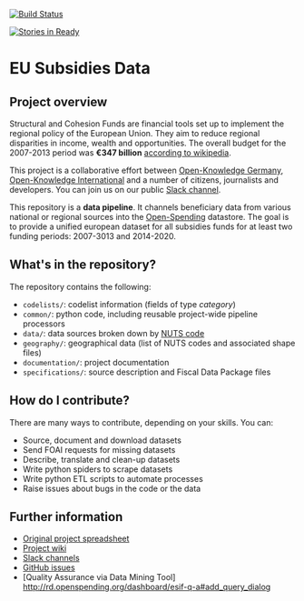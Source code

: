 [![Build Status](https://travis-ci.org/os-data/eu-structural-funds.svg?branch=master)](https://travis-ci.org/os-data/eu-structural-funds)

[![Stories in Ready](https://badge.waffle.io/os-data/eu-structural-funds.png?label=ready&title=Ready)](https://waffle.io/os-data/eu-structural-funds)

# EU Subsidies Data

## Project overview

Structural and Cohesion Funds are financial tools set up to implement the regional policy of the European Union. They aim to reduce regional disparities in income, wealth and opportunities. The overall budget for the 2007-2013 period was __€347 billion__ [according to wikipedia](https://en.wikipedia.org/wiki/Structural_Funds_and_Cohesion_Fund). 

This project is a collaborative effort between [Open-Knowledge Germany](https://www.okfn.de/en/), [Open-Knowledge International](http://okfn.org/) and a number of citizens, journalists and developers. You can join us on our public [Slack channel](https://alleusubsidydata.slack.com/messages/general/).

This repository is a __data pipeline__. It channels beneficiary data from various national or regional sources into the [Open-Spending](http:next.openspending.org) datastore. The goal is to provide a unified european dataset for all subsidies funds for at least two funding periods: 2007-3013 and 2014-2020.

## What's in the repository?

The repository contains the following:

- `codelists/`: codelist information (fields of type *category*) 
- `common/`: python code, including reusable project-wide pipeline processors
- `data/`: data sources broken down by [NUTS code](http://ec.europa.eu/eurostat/web/nuts/overview)
- `geography/`: geographical data (list of NUTS codes and associated shape files) 
- `documentation/`: project documentation
- `specifications/`: source description and Fiscal Data Package files


## How do I contribute?

There are many ways to contribute, depending on your skills. You can:

- Source, document and download datasets
- Send FOAI requests for missing datasets
- Describe, translate and clean-up datasets
- Write python spiders to scrape datasets
- Write python ETL scripts to automate processes
- Raise issues about bugs in the code or the data

## Further information

- [Original project spreadsheet](https://docs.google.com/spreadsheets/d/1RkC_YuWWlhGxyDRc-bpD_zaWAXK78GpPr8nfPesQfSY/edit?pref=2&pli=1#gid=0)
- [Project wiki](https://github.com/os-data/eu-structural-funds/wiki/)
- [Slack channels](https://followthesubsidies.slack.com)
- [GitHub issues](https://github.com/os-data/eu-structural-funds/issues)
- [Quality Assurance via Data Mining Tool] http://rd.openspending.org/dashboard/esif-q-a#add_query_dialog 
